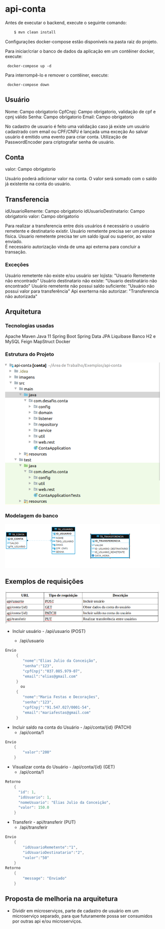# api-conta

Antes de executar o backend, execute o seguinte comando:
```` Java
    $ mvn clean install
```` 

Configurações docker-compose estão disponíveis na pasta raiz do projeto.

Para iniciar/criar o banco de dados da aplicação em um contêiner docker, execute:

     docker-compose up -d

Para interrompê-lo e remover o contêiner, execute:

     docker-compose down
     

## Usuário 
Nome: Campo obrigatorio
CpfCnpj: Campo obrigatorio, validação de cpf e cpnj válido
Senha: Campo obrigatorio
Email: Campo obrigatorio

No cadastro de usuario é feito uma validação caso já existe um usuário cadastrado com email ou CPF/CNPJ é lançada uma exceção 
Ao salvar usuário é emitido uma evento para criar conta.
Utilização de PasswordEncoder para criptografar senha de usuário.

## Conta
valor: Campo obrigatorio

Usuário poderá adicionar valor na conta. O valor será somado com o saldo já existente na conta do usuário.

## Transferencia
idUsuarioRemente: Campo obrigatorio
idUsuarioDestinatario: Campo obrigatorio
valor: Campo obrigatorio

Para realizar a transferencia entre dois usuários é necessário o usuário remetente e destinatario existir.
Usuário remetente precisa ser um pessoa física.
Usuario remetente precisa ter um saldo igual ou superior, ao valor enviado.  
É necessário autorização vinda de uma api externa para concluir a transação.

### Exceções
Usuário remetente não existe e/ou usuário ser lojista: "Usuario Remetente não encontrado"
Usuário destinatario não existe: "Usuario destinatário não encontrado"
Usuário remetente não possui saldo suficiente: "Usuário não possui valor para transferência"
Api exerterna não autorizar: "Transferencia não autorizada"

 
## Arquitetura
 
 ### Tecnologias usadas
 Apache Maven
 Java 11
 Spring Boot
 Spring Data JPA
 Liquibase
 Banco H2 e MySQL
 Feign
 MapStruct
 Docker

 ### Estrutura do Projeto

  ![alt text](/imagens/estrutura_projeto.png)

 ### Modelagem do banco 

 ![alt text](/imagens/modelagem.png)

 
## Exemplos de requisições

 ![alt text](/imagens/requisicao.png)


- Incluir usuário - /api/usuario  (POST)
    
    - /api/usuario  
```` java 
Envio
     {
        "nome":"Elias Julio da Conceição",
        "senha":"123",
        "cpfCnpj":"037.085.979-07",
        "email":"elias@gmail.com"
     }
       ou
     {
        "nome":"Maria Festas e Decorações",
        "senha":"123",
        "cpfCnpj":"91.547.027/0001-54",
        "email":"mariafestas@gmail.com"
     } 

```` 
- Incluir saldo na conta do Usuário - /api/conta/{id} (PATCH) 
    - /api/conta/1 
```` java 
Envio
    {
        "valor":"200"
    }
```` 
- Visualizar conta do Usuário - /api/conta/{id} (GET) 
    - /api/conta/1 
    
```` java 
Retorno
    {
      "id": 1,
      "idUsuario": 1,
      "nomeUsuario": "Elias Julio da Conceição",
      "valor": 150.0
    }
```` 
- Transferir - api/transferir (PUT)
    - /api/transferir
```` java
Envio 
    {
        "idUsuarioRemetente":"1",
        "idUsuarioDestinatario":"2",
        "valor":"50"
    }
Retorno
    {
        "message": "Enviado"
    }
```` 
 

## Proposta de melhoria na arquitetura
- Dividir em microserviços, parte de cadastro de usuário em um microserviço separado, para que futuramente possa ser consumidos 
por outras api e/ou microserviços.

